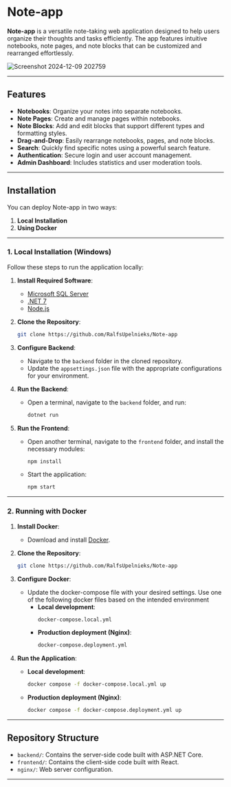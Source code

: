 # Note-app

**Note-app** is a versatile note-taking web application designed to help users organize their thoughts and tasks efficiently. The app features intuitive notebooks, note pages, and note blocks that can be customized and rearranged effortlessly.

![Screenshot 2024-12-09 202759](https://github.com/user-attachments/assets/9898297d-d78a-40ff-bb1c-565863f633d1)

---

## Features

- **Notebooks**: Organize your notes into separate notebooks.
- **Note Pages**: Create and manage pages within notebooks.
- **Note Blocks**: Add and edit blocks that support different types and formatting styles.
- **Drag-and-Drop**: Easily rearrange notebooks, pages, and note blocks.
- **Search**: Quickly find specific notes using a powerful search feature.
- **Authentication**: Secure login and user account management.
- **Admin Dashboard**: Includes statistics and user moderation tools.

---

## Installation

You can deploy Note-app in two ways:
1. **Local Installation**
2. **Using Docker**

---

### 1. Local Installation (Windows)

Follow these steps to run the application locally:

1. **Install Required Software**:
   - [Microsoft SQL Server](https://www.microsoft.com/en-us/sql-server/sql-server-downloads)
   - [.NET 7](https://dotnet.microsoft.com/en-us/download/dotnet/7.0)
   - [Node.js](https://nodejs.org/en)

2. **Clone the Repository**:
   ```bash
   git clone https://github.com/RalfsUpelnieks/Note-app
   ```

3. **Configure Backend**:
   - Navigate to the `backend` folder in the cloned repository.
   - Update the `appsettings.json` file with the appropriate configurations for your environment.

4. **Run the Backend**:
   - Open a terminal, navigate to the `backend` folder, and run:
     ```bash
     dotnet run
     ```

5. **Run the Frontend**:
   - Open another terminal, navigate to the `frontend` folder, and install the necessary modules:
     ```bash
     npm install
     ```
   - Start the application:
     ```bash
     npm start
     ```

---

### 2. Running with Docker

1. **Install Docker**:
   - Download and install [Docker](https://www.docker.com/products/docker-desktop).

2. **Clone the Repository**:
   ```bash
   git clone https://github.com/RalfsUpelnieks/Note-app
   ```

3. **Configure Docker**:
   - Update the docker-compose file with your desired settings. Use one of the following docker files based on the intended environment
     - **Local development**:
         ```bash
         docker-compose.local.yml
         ```
     - **Production deployment (Nginx)**:
       ```bash
       docker-compose.deployment.yml
       ```

5. **Run the Application**:
     - **Local development**:
       ```bash
       docker compose -f docker-compose.local.yml up
       ```
     - **Production deployment (Nginx)**:
       ```bash
       docker compose -f docker-compose.deployment.yml up
       ```
---

## Repository Structure

- `backend/`: Contains the server-side code built with ASP.NET Core.
- `frontend/`: Contains the client-side code built with React.
- `nginx/`: Web server configuration.

---
